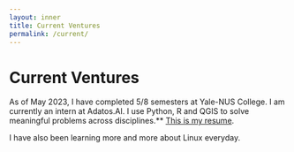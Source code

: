```yaml
---
layout: inner
title: Current Ventures
permalink: /current/
---
```

# Current Ventures

As of May 2023, I have completed 5/8 semesters at Yale-NUS College. I am currently an intern at Adatos.AI. I use Python, R and QGIS to solve meaningful problems across disciplines.** [This is my resume](https://nicholas-ko-zy.github.io/resume/).

I have also been learning more and more about Linux everyday. 